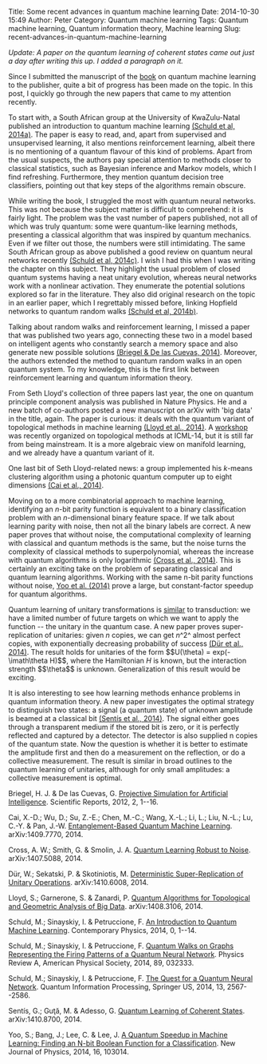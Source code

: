 Title: Some recent advances in quantum machine learning
Date: 2014-10-30 15:49
Author: Peter
Category: Quantum machine learning
Tags: Quantum machine learning, Quantum information theory, Machine learning
Slug: recent-advances-in-quantum-machine-learning

*Update: A paper on the quantum learning of coherent states came out
just a day after writing this up. I added a paragraph on it.*

Since I submitted the manuscript of the [book](http://peterwittek.com/book) on quantum machine learning to the
publisher, quite a bit of progress has been made on the topic. In this
post, I quickly go through the new papers that came to my attention
recently.

To start with, a South African group at the University of KwaZulu-Natal
published an introduction to quantum machine learning [(Schuld et al, 2014a)](#schuld2014introduction). The paper is easy to read, and, apart
from supervised and unsupervised learning, it also mentions
reinforcement learning, albeit there is no mentioning of a quantum
flavour of this kind of problems. Apart from the usual suspects, the
authors pay special attention to methods closer to classical statistics,
such as Bayesian inference and Markov models, which I find refreshing.
Furthermore, they mention quantum decision tree classifiers, pointing
out that key steps of the algorithms remain obscure.

While writing the book, I struggled the most with quantum neural
networks. This was not because the subject matter is difficult to
comprehend: it is fairly light. The problem was the vast number of
papers published, not all of which was truly quantum: some were
quantum-like learning methods, presenting a classical algorithm that was
inspired by quantum mechanics. Even if we filter out those, the numbers
were still intimidating. The same South African group as above published
a good review on quantum neural networks recently [(Schuld et al, 2014c)](#schuld2014quest). I wish I had this when I was writing the
chapter on this subject. They highlight the usual problem of closed
quantum systems having a neat unitary evolution, whereas neural networks
work with a nonlinear activation. They enumerate the potential solutions
explored so far in the literature. They also did original research on
the topic in an earlier paper, which I regrettably missed before,
linking Hopfield networks to quantum random walks [(Schuld et al, 2014b)](#schuld2014quantum).

Talking about random walks and reinforcement learning, I missed a paper
that was published two years ago, connecting these two in a model based
on intelligent agents who constantly search a memory space and also
generate new possible solutions [(Briegel & De las Cuevas, 2014)](#briegel2012projective). Moreover, the authors extended the
method to quantum random walks in an open quantum system. To my
knowledge, this is the first link between reinforcement learning and
quantum information theory.

From Seth Lloyd's collection of three papers last year, the one on
quantum principle component analysis was published in Nature Physics. He
and a new batch of co-authors posted a new manuscript on arXiv with 'big
data' in the title, again. The paper is curious: it deals with the
quantum variant of topological methods in machine learning [(Lloyd et al., 2014)](#lloyd2014quantumalgorithms). A
[workshop](http://topology.cs.wisc.edu/index.html) was recently
organized on topological methods at ICML-14, but it is still far from
being mainstream. It is a more algebraic view on manifold learning, and
we already have a quantum variant of it.

One last bit of Seth Lloyd-related news: a group implemented his
*k*-means clustering algorithm using a photonic quantum computer up to
eight dimensions [(Cai et al., 2014)](#cai2014entanglement).

Moving on to a more combinatorial approach to machine learning,
identifying an *n*-bit parity function is equivalent to a binary
classification problem with an *n*-dimensional binary feature space. If
we talk about learning parity with noise, then not all the binary labels
are correct. A new paper proves that without noise, the computational
complexity of learning with classical and quantum methods is the same,
but the noise turns the complexity of classical methods to
superpolynomial, whereas the increase with quantum algorithms is only
logarithmic [(Cross et al., 2014)](#cross2014quantum). This is certainly
an exciting take on the problem of separating classical and quantum
learning algorithms. Working with the same n-bit parity functions
without noise, [Yoo et al. (2014)](#yoo2014quantum) prove a large, but
constant-factor speedup for quantum algorithms.

Quantum learning of unitary transformations is
[similar](http://www.slideshare.net/peter_wittek/aqis14poster) to
transduction: we have a limited number of future targets on which we
want to apply the function -- the unitary in the quantum case. A new
paper proves super-replication of unitaries: given *n* copies, we can
get *n*^2^ almost perfect copies, with exponentially decreasing
probability of success [(Dür et al., 2014)](#dur2014deterministic). The
result holds for unitaries of the form \$\$U(\\theta) =
exp(-\\imath\\theta H)\$\$, where the Hamiltonian *H* is known, but the
interaction strength \$\$\\theta\$\$ is unknown. Generalization of this
result would be exciting.

It is also interesting to see how learning methods enhance problems in
quantum information theory. A new paper investigates the optimal
strategy to distinguish two states: a signal (a quantum state) of
unknown amplitude is beamed at a classical bit [(Sentís et al., 2014)](#sentis2014quantum). The signal either goes through a transparent
medium if the stored bit is zero, or it is perfectly reflected and
captured by a detector. The detector is also supplied n copies of the
quantum state. Now the question is whether it is better to estimate the
amplitude first and then do a measurement on the reflection, or do a
collective measurement. The result is similar in broad outlines to the
quantum learning of unitaries, although for only small amplitudes: a
collective measurement is optimal.

<a name="briegel2012projective"></a>Briegel, H. J. & De las Cuevas, G.
[Projective Simulation for Artificial Intelligence](http://dx.doi.org/10.1038/srep00400). Scientific Reports,
2012, 2, 1--16.

<a name="cai2014entanglement"></a>Cai, X.-D.; Wu, D.; Su, Z.-E.; Chen,
M.-C.; Wang, X.-L.; Li, L.; Liu, N.-L.; Lu, C.-Y. & Pan, J.-W.
[Entanglement-Based Quantum Machine Learning](http://arxiv.org/abs/1409.7770). arXiv:1409.7770, 2014.

<a name="cross2014quantum"></a>Cross, A. W.; Smith, G. & Smolin, J. A.
[Quantum Learning Robust to Noise](http://arxiv.org/abs/1407.5088).
arXiv:1407.5088, 2014.

<a name="dur2014deterministic"></a>Dür, W.; Sekatski, P. & Skotiniotis,
M. [Deterministic Super-Replication of Unitary Operations](http://arxiv.org/abs/1410.6008). arXiv:1410.6008, 2014.

<a name="lloyd2014quantumalgorithms"></a>Lloyd, S.; Garnerone, S. &
Zanardi, P. [Quantum Algorithms for Topological and Geometric Analysis of Big Data](http://arxiv.org/abs/1408.3106). arXiv:1408.3106, 2014.

<a name="schuld2014introduction"></a>Schuld, M.; Sinayskiy, I. &
Petruccione, F. [An Introduction to Quantum Machine Learning](http://dx.doi.org/10.1080/00107514.2014.964942). Contemporary
Physics, 2014, 0, 1--14.

<a name="schuld2014quantum"></a>Schuld, M.; Sinayskiy, I. & Petruccione,
F. [Quantum Walks on Graphs Representing the Firing Patterns of a Quantum Neural Network](http://dx.doi.org/10.1103/PhysRevA.89.032333).
Physics Review A, American Physical Society, 2014, 89, 032333.

<a name="schuld2014quest"></a>Schuld, M.; Sinayskiy, I. & Petruccione,
F. [The Quest for a Quantum Neural Network](http://dx.doi.org/10.1007/s11128-014-0809-8). Quantum
Information Processing, Springer US, 2014, 13, 2567--2586.

<a name="sentis2014quantum"></a>Sentís, G.; Guţă, M. & Adesso, G.
[Quantum Learning of Coherent States](http://arxiv.org/abs/1410.8700).
arXiv:1410.8700, 2014.

<a name="yoo2014quantum"></a> Yoo, S.; Bang, J.; Lee, C. & Lee, J. [A Quantum Speedup in Machine Learning: Finding an N-bit Boolean Function for a Classification](http://dx.doi.org/10.1088/1367-2630/16/10/103014).
New Journal of Physics, 2014, 16, 103014.

